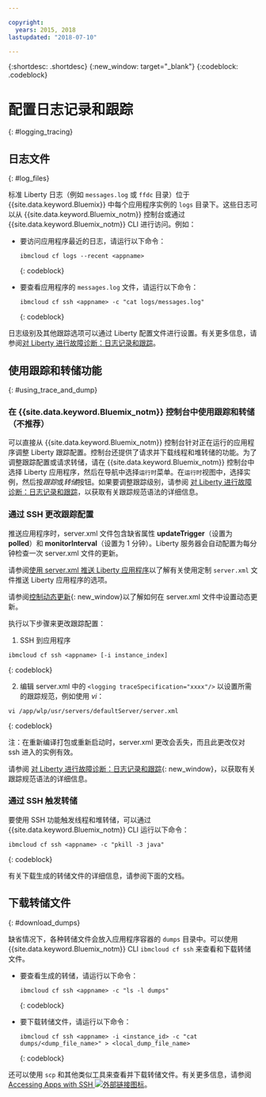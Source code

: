 ```yaml
---

copyright:
  years: 2015, 2018
lastupdated: "2018-07-10"

---
```


{:shortdesc: .shortdesc}
{:new_window: target="_blank"}
{:codeblock: .codeblock}

# 配置日志记录和跟踪
{: #logging_tracing}

## 日志文件
{: #log_files}

标准 Liberty 日志（例如 `messages.log` 或 `ffdc` 目录）位于 {{site.data.keyword.Bluemix}} 中每个应用程序实例的 `logs` 目录下。这些日志可以从 {{site.data.keyword.Bluemix_notm}} 控制台或通过 {{site.data.keyword.Bluemix_notm}} CLI 进行访问。例如：

* 要访问应用程序最近的日志，请运行以下命令：

  ```
  ibmcloud cf logs --recent <appname>
  ```
  {: codeblock}


* 要查看应用程序的 `messages.log` 文件，请运行以下命令：

  ```
  ibmcloud cf ssh <appname> -c "cat logs/messages.log"
  ```
  {: codeblock}

日志级别及其他跟踪选项可以通过 Liberty 配置文件进行设置。有关更多信息，请参阅[对 Liberty 进行故障诊断：日志记录和跟踪](http://www.ibm.com/support/knowledgecenter/SSEQTP_liberty/com.ibm.websphere.wlp.doc/ae/rwlp_logging.html)。

## 使用跟踪和转储功能
{: #using_trace_and_dump}

### 在 {{site.data.keyword.Bluemix_notm}} 控制台中使用跟踪和转储（不推荐）

可以直接从 {{site.data.keyword.Bluemix_notm}} 控制台针对正在运行的应用程序调整 Liberty 跟踪配置。控制台还提供了请求并下载线程和堆转储的功能。为了调整跟踪配置或请求转储，请在 {{site.data.keyword.Bluemix_notm}} 控制台中选择 Liberty 应用程序，然后在导航中选择`运行时`菜单。在`运行时`视图中，选择实例，然后按*跟踪*或*转储*按钮。如果要调整跟踪级别，请参阅 [对 Liberty 进行故障诊断：日志记录和跟踪](http://www.ibm.com/support/knowledgecenter/SSEQTP_liberty/com.ibm.websphere.wlp.doc/ae/rwlp_logging.html)，以获取有关跟踪规范语法的详细信息。

### 通过 SSH 更改跟踪配置

推送应用程序时，server.xml 文件包含缺省属性 **updateTrigger**（设置为 **polled**）和 **monitorInterval**（设置为 1 分钟）。Liberty 服务器会自动配置为每分钟检查一次 server.xml 文件的更新。

请参阅[使用 server.xml 推送 Liberty 应用程序](https://console.ng.bluemix.net/docs/runtimes/liberty/optionsForPushing.html#options_for_pushing)以了解有关使用定制 `server.xml` 文件推送 Liberty 应用程序的选项。

请参阅[控制动态更新](https://www.ibm.com/support/knowledgecenter/SSEQTP_liberty/com.ibm.websphere.wlp.doc/ae/twlp_setup_dyn_upd.html){: new_window}以了解如何在 server.xml 文件中设置动态更新。

执行以下步骤来更改跟踪配置：

1. SSH 到应用程序

  ```
 ibmcloud cf ssh <appname> [-i instance_index]
  ```
  {: codeblock}

2. 编辑 server.xml 中的 `<logging traceSpecification="xxxx"/>` 以设置所需的跟踪规范，例如使用 *vi*：

  ```
vi /app/wlp/usr/servers/defaultServer/server.xml
  ```
  {: codeblock}

注：在重新编译打包或重新启动时，server.xml 更改会丢失，而且此更改仅对 ssh 进入的实例有效。

请参阅 [对 Liberty 进行故障诊断：日志记录和跟踪](http://www.ibm.com/support/knowledgecenter/SSEQTP_liberty/com.ibm.websphere.wlp.doc/ae/rwlp_logging.html){: new_window}，以获取有关跟踪规范语法的详细信息。

### 通过 SSH 触发转储

要使用 SSH 功能触发线程和堆转储，可以通过 {{site.data.keyword.Bluemix_notm}} CLI 运行以下命令：

  ```
 ibmcloud cf ssh <appname> -c "pkill -3 java"
  ```
  {: codeblock}

有关下载生成的转储文件的详细信息，请参阅下面的文档。

## 下载转储文件
{: #download_dumps}

缺省情况下，各种转储文件会放入应用程序容器的 `dumps` 目录中。可以使用 {{site.data.keyword.Bluemix_notm}} CLI `ibmcloud cf ssh` 来查看和下载转储文件。

* 要查看生成的转储，请运行以下命令：

  ```
  ibmcloud cf ssh <appname> -c "ls -l dumps"
  ```
  {: codeblock}

* 要下载转储文件，请运行以下命令：

  ```
  ibmcloud cf ssh <appname> -i <instance_id> -c "cat dumps/<dump_file_name>" > <local_dump_file_name>
  ```
  {: codeblock}

还可以使用 `scp` 和其他类似工具来查看并下载转储文件。有关更多信息，请参阅 [Accessing Apps with SSH ![外部链接图标](../../icons/launch-glyph.svg "外部链接图标")](https://docs.cloudfoundry.org/devguide/deploy-apps/ssh-apps.html)。
